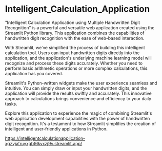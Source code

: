 # Intelligent_Calculation_Application
"Intelligent Calculation Application using Multiple Handwritten Digit Recognition" is a powerful and versatile web application created using the Streamlit Python library. This application combines the capabilities of handwritten digit recognition with the ease of web-based interaction.

With Streamlit, we've simplified the process of building this intelligent calculation tool. Users can input handwritten digits directly into the application, and the application's underlying machine learning model will recognize and process these digits accurately. Whether you need to perform basic arithmetic operations or more complex calculations, this application has you covered.

Streamlit's Python-written widgets make the user experience seamless and intuitive. You can simply draw or input your handwritten digits, and the application will provide the results swiftly and accurately. This innovative approach to calculations brings convenience and efficiency to your daily tasks.

Explore this application to experience the magic of combining Streamlit's web application development capabilities with the power of handwritten digit recognition. It's a testament to how Streamlit simplifies the creation of intelligent and user-friendly applications in Python.

https://intelligentcalculationapplication-xgzvjafruyxgbt6kvxzj9v.streamlit.app/
